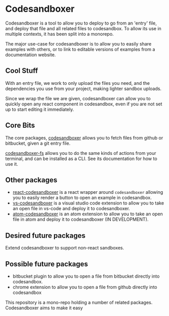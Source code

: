 # Codesandboxer

Codesandboxer is a tool to allow you to deploy to go from an 'entry' file, and deploy that file and all related files to codesandbox. To allow its use in multiple contexts, it has been split into a monorepo.

The major use-case for codesandboxer is to allow you to easily share examples with others, or to link to editable versions of examples from a documentation website.

## Cool Stuff

With an entry file, we work to only upload the files you need, and the dependencies you use from your project, making lighter sandbox uploads.

Since we wrap the file we are given, codesandboxer can allow you to quickly open any react component in codesandbox, even if you are not set up to start editing it immediately.

## Core Bits

The core packages, [codesandboxer](/packages/codesandboxer) allows you to fetch files from github or bitbucket, given a git entry file.

[codesandboxer-fs](/packages/codesandboxer-fs) allows you to do the same kinds of actions from your terminal, and can be installed as a CLI. See its documentation for how to use it.

## Other packages

- [react-codesandboxer](/packages/react-codesandboxer) is a react wrapper around `codesandboxer` allowing you to easily render a button to open an example in codesandbox.
- [vs-codesandboxer](/packages/vs-codesandboxer) is a visual studio code extension to allow you to take an open file in vs-code and deploy it to codesandboxer.
- [atom-codesandboxer](/packages/atom-codesandboxer) is an atom extension to allow you to take an open file in atom and deploy it to codesandboxer (IN DEVELOPMENT).

## Desired future packages

Extend codesandboxer to support non-react sandboxes.

## Possible future packages

- bitbucket plugin to allow you to open a file from bitbucket directly into codesandbox.
- chrome extension to allow you to open a file from github directly into codesandbox

This repository is a mono-repo holding a number of related packages. Codesandboxer aims to make it easy
